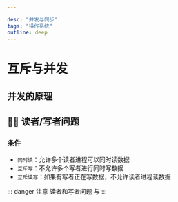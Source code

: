 ```yaml
---

desc: "并发与同步"
tags: "操作系统"
outline: deep
---
```


# 互斥与并发

## 并发的原理

## ⛷🏻‍️ 读者/写者问题

### 条件
- `同时读`：允许多个读者进程可以同时读数据
- `互斥写`：不允许多个写者进行同时写数据
- `互斥读写`：如果有写者正在写数据，不允许读者进程读数据
  


::: danger 注意
读者和写者问题 与
:::



